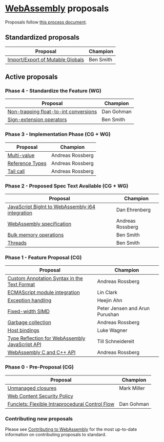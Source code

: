 # [WebAssembly](https://github.com/WebAssembly/spec) proposals

Proposals follow [this process document](https://github.com/WebAssembly/meetings/blob/master/process/phases.md).

## Standardized proposals

| Proposal                                                             | Champion  |
| -------------------------------------------------------------------- | --------- |
| [Import/Export of Mutable Globals][import_export_of_mutable_globals] | Ben Smith |

## Active proposals

### Phase 4 - Standardize the Feature (WG)

| Proposal                                                                       | Champion   |
| ------------------------------------------------------------------------------ | ---------- |
| [Non-trapping float-to-int conversions][non-trapping_float-to-int_conversions] | Dan Gohman |
| [Sign-extension operators][sign-extension_operators]                           | Ben Smith  |

### Phase 3 - Implementation Phase (CG + WG)

| Proposal                           | Champion         |
| ---------------------------------- | ---------------- |
| [Multi-value][multi-value]         | Andreas Rossberg |
| [Reference Types][reference_types] | Andreas Rossberg |
| [Tail call][tail_call]             | Andreas Rossberg |

### Phase 2 - Proposed Spec Text Available (CG + WG)

| Proposal                                                                                             | Champion         |
| ---------------------------------------------------------------------------------------------------- | ---------------- |
| [JavaScript BigInt to WebAssembly i64 integration][javascript_bigint_to_webassembly_i64_integration] | Dan Ehrenberg    |
| [WebAssembly specification][webassembly_specification]                                               | Andreas Rossberg |
| [Bulk memory operations][bulk_memory_operations]                                                     | Ben Smith        |
| [Threads][threads]                                                                                   | Ben Smith        |

### Phase 1 - Feature Proposal (CG)

| Proposal                                                                                         | Champion                    |
| ------------------------------------------------------------------------------------------------ | --------------------------- |
| [Custom Annotation Syntax in the Text Format][custom_annotation_syntax_in_the_text_format]       | Andreas Rossberg            |
| [ECMAScript module integration][ecmascript_module_integration]                                   | Lin Clark                   |
| [Exception handling][exception_handling]                                                         | Heejin Ahn                  |
| [Fixed-width SIMD][fixed-width_simd]                                                             | Peter Jensen and Arun Purushan   |
| [Garbage collection][garbage_collection]                                                         | Andreas Rossberg            |
| [Host bindings][host_bindings]                                                                   | Luke Wagner                 |
| [Type Reflection for WebAssembly JavaScript API][type_reflection_for_webassembly_javascript_api] | Till Schneidereit           |
| [WebAssembly C and C++ API][wasm_c_api]                                                          | Andreas Rossberg            |

### Phase 0 - Pre-Proposal (CG)

| Proposal                                                   | Champion         |
| ---------------------------------------------------------- | ---------------- |
| [Unmanaged closures][unmanaged_closures]                   | Mark Miller      |
| [Web Content Security Policy][web_content_security_policy] |                  |
| [Funclets: Flexible Intraprocedural Control Flow][funclets]| Dan Gohman       |

### Contributing new proposals

Please see [Contributing to WebAssembly](https://github.com/WebAssembly/design/blob/master/Contributing.md) for the most up-to-date information on contributing proposals to standard.

[bulk_memory_operations]: https://github.com/webassembly/bulk-memory-operations
[custom_annotation_syntax_in_the_text_format]: https://github.com/WebAssembly/annotations/blob/master/proposals/annotations/Overview.md
[ecmascript_module_integration]: https://github.com/webassembly/esm-integration
[exception_handling]: https://github.com/WebAssembly/exception-handling/blob/master/proposals/Exceptions.md
[fixed-width_simd]: https://github.com/webassembly/simd/blob/master/proposals/simd/SIMD.md
[garbage_collection]: https://github.com/webassembly/gc/blob/master/proposals/gc/Overview.md
[host_bindings]: https://github.com/webassembly/host-bindings
[import_export_of_mutable_globals]: https://github.com/WebAssembly/mutable-global
[javascript_bigint_to_webassembly_i64_integration]: https://github.com/WebAssembly/JS-BigInt-integration
[non-trapping_float-to-int_conversions]: https://github.com/WebAssembly/nontrapping-float-to-int-conversions
[multi-value]: https://github.com/WebAssembly/multi-value
[reference_types]: https://github.com/WebAssembly/reference-types
[sign-extension_operators]: https://github.com/WebAssembly/sign-extension-ops/blob/master/proposals/sign-extension-ops/Overview.md
[tail_call]: https://github.com/webassembly/tail-call
[threads]: https://github.com/webassembly/threads/blob/master/proposals/threads/Overview.md
[type_reflection_for_webassembly_javascript_api]: https://github.com/webassembly/js-types/blob/master/proposals/js-types/Overview.md
[unmanaged_closures]: https://github.com/WebAssembly/proposals/issues/6
[wasm_c_api]: https://github.com/rossberg/wasm-c-api
[web_content_security_policy]: https://github.com/WebAssembly/content-security-policy/blob/master/proposals/CSP.md
[webassembly_specification]: https://github.com/WebAssembly/spec
[funclets]: https://github.com/WebAssembly/funclets
